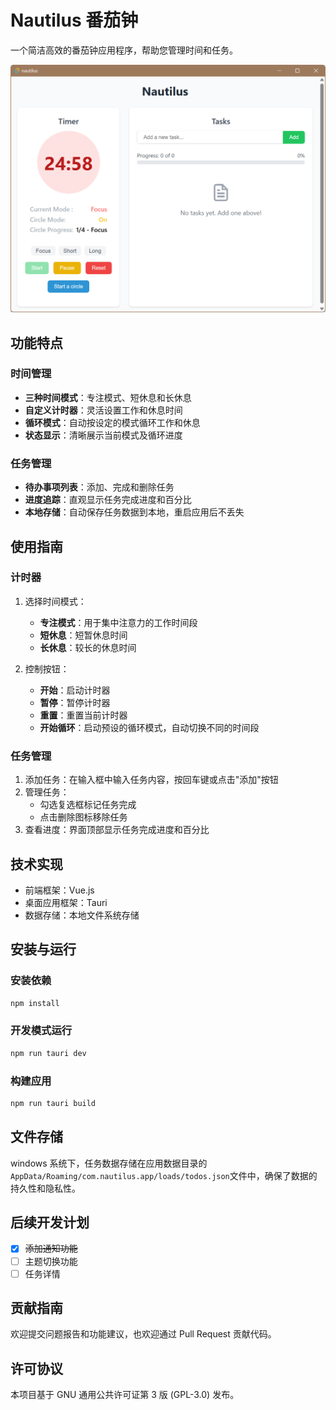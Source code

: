 # Nautilus 番茄钟

一个简洁高效的番茄钟应用程序，帮助您管理时间和任务。

![效果图](https://github.com/markzhang12345/GitHubImage/blob/main/Nautilus/2025-4-5.png?raw=true)

## 功能特点

### 时间管理

- **三种时间模式**：专注模式、短休息和长休息
- **自定义计时器**：灵活设置工作和休息时间
- **循环模式**：自动按设定的模式循环工作和休息
- **状态显示**：清晰展示当前模式及循环进度

### 任务管理

- **待办事项列表**：添加、完成和删除任务
- **进度追踪**：直观显示任务完成进度和百分比
- **本地存储**：自动保存任务数据到本地，重启应用后不丢失

## 使用指南

### 计时器

1. 选择时间模式：

   - **专注模式**：用于集中注意力的工作时间段
   - **短休息**：短暂休息时间
   - **长休息**：较长的休息时间

2. 控制按钮：
   - **开始**：启动计时器
   - **暂停**：暂停计时器
   - **重置**：重置当前计时器
   - **开始循环**：启动预设的循环模式，自动切换不同的时间段

### 任务管理

1. 添加任务：在输入框中输入任务内容，按回车键或点击"添加"按钮
2. 管理任务：
   - 勾选复选框标记任务完成
   - 点击删除图标移除任务
3. 查看进度：界面顶部显示任务完成进度和百分比

## 技术实现

- 前端框架：Vue.js
- 桌面应用框架：Tauri
- 数据存储：本地文件系统存储

## 安装与运行

### 安装依赖

```bash
npm install
```

### 开发模式运行

```bash
npm run tauri dev
```

### 构建应用

```bash
npm run tauri build
```

## 文件存储

windows 系统下，任务数据存储在应用数据目录的`AppData/Roaming/com.nautilus.app/loads/todos.json`文件中，确保了数据的持久性和隐私性。

## 后续开发计划

- [x] ~~添加通知功能~~
- [ ] 主题切换功能
- [ ] 任务详情

## 贡献指南

欢迎提交问题报告和功能建议，也欢迎通过 Pull Request 贡献代码。

## 许可协议

本项目基于 GNU 通用公共许可证第 3 版 (GPL-3.0) 发布。
